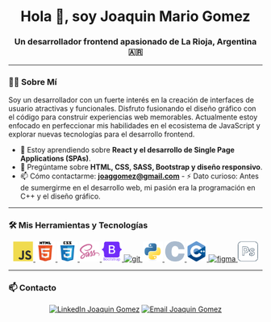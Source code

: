 <div align="center">
  <h1 align="center">Hola 👋, soy Joaquin Mario Gomez</h1>
  <h3 align="center">Un desarrollador frontend apasionado de La Rioja, Argentina 🇦🇷</h3>
</div>

---

### 👨‍💻 Sobre Mí

<p>
  Soy un desarrollador con un fuerte interés en la creación de interfaces de usuario atractivas y funcionales. Disfruto fusionando el diseño gráfico con el código para construir experiencias web memorables. Actualmente estoy enfocado en perfeccionar mis habilidades en el ecosistema de JavaScript y explorar nuevas tecnologías para el desarrollo frontend.
</p>

- 🌱 Estoy aprendiendo sobre **React y el desarrollo de Single Page Applications (SPAs)**.
- 💬 Pregúntame sobre **HTML, CSS, SASS, Bootstrap y diseño responsivo**.
- 📫 Cómo contactarme: **joaggomez@gmail.com** - ⚡ Dato curioso: Antes de sumergirme en el desarrollo web, mi pasión era la programación en C++ y el diseño gráfico.

---

### 🛠️ Mis Herramientas y Tecnologías

<p align="center">
  <a href="https://developer.mozilla.org/en-US/docs/Web/JavaScript" target="_blank" rel="noreferrer">
    <img src="https://raw.githubusercontent.com/devicons/devicon/master/icons/javascript/javascript-original.svg" alt="javascript" width="40" height="40"/>
  </a>
  <a href="https://www.w3.org/html/" target="_blank" rel="noreferrer">
    <img src="https://raw.githubusercontent.com/devicons/devicon/master/icons/html5/html5-original-wordmark.svg" alt="html5" width="40" height="40"/>
  </a>
  <a href="https://www.w3schools.com/css/" target="_blank" rel="noreferrer">
    <img src="https://raw.githubusercontent.com/devicons/devicon/master/icons/css3/css3-original-wordmark.svg" alt="css3" width="40" height="40"/>
  </a>
  <a href="https://sass-lang.com" target="_blank" rel="noreferrer">
    <img src="https://raw.githubusercontent.com/devicons/devicon/master/icons/sass/sass-original.svg" alt="sass" width="40" height="40"/>
  </a>
  <a href="https://getbootstrap.com" target="_blank" rel="noreferrer">
    <img src="https://raw.githubusercontent.com/devicons/devicon/master/icons/bootstrap/bootstrap-plain-wordmark.svg" alt="bootstrap" width="40" height="40"/>
  </a>
  <a href="https://git-scm.com/" target="_blank" rel="noreferrer">
    <img src="https://www.vectorlogo.zone/logos/git-scm/git-scm-icon.svg" alt="git" width="40" height="40"/>
  </a>
  
  <a href="https://www.python.org" target="_blank" rel="noreferrer">
    <img src="https://raw.githubusercontent.com/devicons/devicon/master/icons/python/python-original.svg" alt="python" width="40" height="40"/>
  </a>
  <a href="https://www.cprogramming.com/" target="_blank" rel="noreferrer">
    <img src="https://raw.githubusercontent.com/devicons/devicon/master/icons/c/c-original.svg" alt="c" width="40" height="40"/>
  </a>
  <a href="https://www.w3schools.com/cpp/" target="_blank" rel="noreferrer">
    <img src="https://raw.githubusercontent.com/devicons/devicon/master/icons/cplusplus/cplusplus-original.svg" alt="cplusplus" width="40" height="40"/>
  </a>

  <a href="https://www.figma.com/" target="_blank" rel="noreferrer">
    <img src="https://www.vectorlogo.zone/logos/figma/figma-icon.svg" alt="figma" width="40" height="40"/>
  </a>
  <a href="https://www.photoshop.com/en" target="_blank" rel="noreferrer">
    <img src="https://raw.githubusercontent.com/devicons/devicon/master/icons/photoshop/photoshop-line.svg" alt="photoshop" width="40" height="40"/>
  </a>
</p>


---

### 📫 Contacto

<p align="center">
  <a href="https://www.linkedin.com/in/joaquin-mario-gomez-485786214/" target="blank"><img align="center"
      src="https://raw.githubusercontent.com/rahuldkjain/github-profile-readme-generator/master/src/images/icons/Social/linked-in-alt.svg"
      alt="LinkedIn Joaquin Gomez" height="30" width="40" /></a>
  <a href="mailto:joaggomez@gmail.com" target="blank"><img align="center"
      src="https://upload.wikimedia.org/wikipedia/commons/thumb/7/7e/Gmail_icon_%282020%29.svg/512px-Gmail_icon_%282020%29.svg.png"
      alt="Email Joaquin Gomez" height="30" width="40" /></a>
</p>
